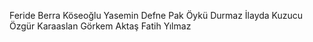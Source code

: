 Feride Berra Köseoğlu
Yasemin Defne Pak
Öykü Durmaz
İlayda Kuzucu
Özgür Karaaslan
Görkem Aktaş
Fatih Yılmaz
